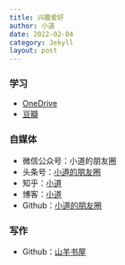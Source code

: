 ```yaml
---
title: 兴趣爱好
author: 小道
date: 2022-02-04
category: Jekyll
layout: post
---
```


### 学习
- [OneDrive](https://onedrive.live.com/)
- [豆瓣](https://www.douban.com/people/187272163)

### 自媒体
- 微信公众号：小道的朋友圈
- 头条号：[小道的朋友圈](http://www.toutiao.com/c/user/102425115737/)
- 知乎：[小道](https://www.zhihu.com/people/zcqiand)
- 博客：[小道](https://www.cnblogs.com/zcqiand/)
- Github：[小道的朋友圈](https://github.com/zcqiand/blogging)

### 写作
- Github：[山羊书屋](https://github.com/zcqiand/writing)
